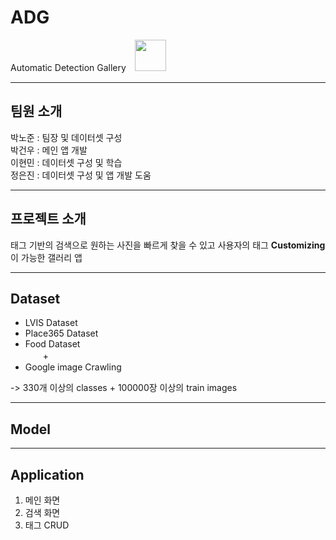 # ADG  
Automatic Detection Gallery　<img src=https://user-images.githubusercontent.com/65718183/139021701-1237017a-2601-44ae-9c9b-8a972203e504.png width="50" height="50"/>
___
## 팀원 소개
박노준 : 팀장 및 데이터셋 구성  
박건우 : 메인 앱 개발  
이현민 : 데이터셋 구성 및 학습  
정은진 : 데이터셋 구성 및 앱 개발 도움  

------------
## 프로젝트 소개
태그 기반의 검색으로 원하는 사진을 빠르게 찾을 수 있고 사용자의 태그 **Customizing**이 가능한 갤러리 앱  

------------
## Dataset
- LVIS Dataset
- Place365 Dataset
- Food Dataset  
　　&#43;
- Google image Crawling  

-> 330개 이상의 classes &#43; 100000장 이상의 train images

------------
## Model


------------
## Application
1. 메인 화면
2. 검색 화면
3. 태그 CRUD
